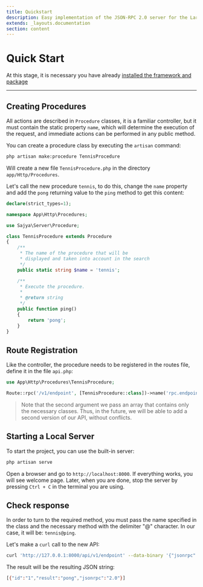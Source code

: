 ```yaml
---
title: Quickstart
description: Easy implementation of the JSON-RPC 2.0 server for the Laravel framework.
extends: _layouts.documentation
section: content
---
```


# Quick Start

At this stage, it is necessary you have already [installed the framework and package](/docs/installation)

----


## Creating Procedures

All actions are described in `Procedure` classes, it is a familiar controller, but it must contain the static property `name`, which will determine the execution of the request, and immediate actions can be performed in any public method.

You can create a procedure class by executing the `artisan` command:

```bash
php artisan make:procedure TennisProcedure
```

Will create a new file `TennisProcedure.php` in the directory `app/Http/Procedures`.

Let's call the new procedure `tennis`, to do this, change the `name` property and add the `pong` returning value to the `ping` method to get this content:


```php
declare(strict_types=1);

namespace App\Http\Procedures;

use Sajya\Server\Procedure;

class TennisProcedure extends Procedure
{
    /**
     * The name of the procedure that will be
     * displayed and taken into account in the search
     */
    public static string $name = 'tennis';

    /**
     * Execute the procedure.
     *
     * @return string
     */
    public function ping()
    {
        return 'pong';
    }
}
```

## Route Registration

Like the controller, the procedure needs to be registered in the routes file, define it in the file `api.php`:

```php
use App\Http\Procedures\TennisProcedure;

Route::rpc('/v1/endpoint', [TennisProcedure::class])->name('rpc.endpoint');
```

> Note that the second argument we pass an array that contains only the necessary classes. Thus, in the future, we will be able to add a second version of our API, without conflicts.


## Starting a Local Server

To start the project, you can use the built-in server:
```bash
php artisan serve
```

Open a browser and go to `http://localhost:8000`. If everything works, you will see welcome page. Later, when you are done, stop the server by pressing `Ctrl + C` in the terminal you are using.

## Check response 

In order to turn to the required method, you must pass the name specified in the class and the necessary method with the delimiter "@" character. In our case, it will be: `tennis@ping`.

Let's make a `curl` call to the new API:

```bash
curl 'http://127.0.0.1:8000/api/v1/endpoint' --data-binary '{"jsonrpc":"2.0","method":"tennis@ping","params":[],"id" : 1}'
```

The result will be the resulting JSON string:
```bash
[{"id":"1","result":"pong","jsonrpc":"2.0"}]
```
